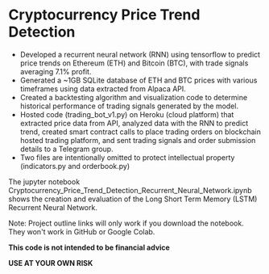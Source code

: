 # Cryptocurrency Price Trend Detection
- Developed a recurrent neural network (RNN) using tensorflow to
predict price trends on Ethereum (ETH) and Bitcoin (BTC), with
trade signals averaging 7.1% profit.
- Generated a ~1GB SQLite database of ETH and BTC prices with
various timeframes using data extracted from Alpaca API.
- Created a backtesting algorithm and visualization code to
determine historical performance of trading signals generated by
the model.
- Hosted code (trading_bot_v1.py) on Heroku (cloud platform) that extracted price data
from API, analyzed data with the RNN to predict trend, created
smart contract calls to place trading orders on blockchain hosted
trading platform, and sent trading signals and order submission
details to a Telegram group.
- Two files are intentionally omitted to protect intellectual property (indicators.py and orderbook.py)

The jupyter notebook Cryptocurrency_Price_Trend_Detection_Recurrent_Neural_Network.ipynb shows the creation and evaluation of the Long Short Term Memory (LSTM) Recurrent Neural Network.

Note: Project outline links will only work if you download the notebook. They won't work in GitHub or Google Colab.

**This code is not intended to be financial advice**

**USE AT YOUR OWN RISK**
